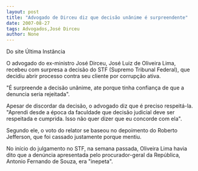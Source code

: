 ```yaml
---
layout: post
title: "Advogado de Dirceu diz que decisão unânime é surpreendente"
date: 2007-08-27
tags: Advogados,José Dirceu
author: None
---
```

Do site &Uacute;ltima Inst&acirc;ncia 

O advogado do ex-ministro Jos&eacute; Dirceu, Jos&eacute; Luiz de Oliveira Lima, recebeu com surpresa a decis&atilde;o do STF (Supremo Tribunal Federal), que decidiu abrir processo contra seu cliente por corrup&ccedil;&atilde;o ativa.

&quot;&Eacute; surpreende a decis&atilde;o un&acirc;nime, ate porque tinha confian&ccedil;a de que a denuncia seria rejeitada&quot;.

Apesar de discordar da decis&atilde;o, o advogado diz que &eacute; preciso respeit&aacute;-la. &quot;Aprendi desde a &eacute;poca da faculdade que decis&atilde;o judicial deve ser respeitada e cumprida. Isso n&atilde;o quer dizer que eu concorde com ela&quot;.

Segundo ele, o voto do relator se baseou no depoimento do Roberto Jefferson, que foi cassado justamente porque mentiu.

No in&iacute;cio do julgamento no STF, na semana passada, Oliveira Lima havia dito que a den&uacute;ncia apresentada pelo procurador-geral da Rep&uacute;blica, Antonio Fernando de Souza, era &quot;inepeta&quot;.
 